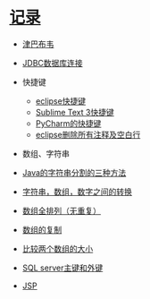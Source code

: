 [记录](https://github.com/sunnyandgood/MyBlog/issues)
====================================================
* [津巴布韦](https://github.com/sunnyandgood/MyBlog/issues/4)
* [JDBC数据库连接](https://github.com/sunnyandgood/MyBlog/blob/master/Dao.java)
* 快捷键
  * [eclipse快捷键](https://github.com/sunnyandgood/MyBlog/blob/master/eclipse%E5%BF%AB%E6%8D%B7%E9%94%AE.txt)
  * [Sublime Text 3快捷键](https://github.com/sunnyandgood/MyBlog/blob/master/Sublime%20Text%203%20%E5%BF%AB%E6%8D%B7%E9%94%AE.txt)
  * [PyCharm的快捷键](https://github.com/sunnyandgood/MyBlog/blob/master/PyCharm%E7%9A%84%E5%BF%AB%E6%8D%B7%E9%94%AE.txt)
  * [eclipse删除所有注释及空白行](https://github.com/sunnyandgood/MyBlog/issues/2)
  
* 数组、字符串
 * [Java的字符串分割的三种方法](https://github.com/sunnyandgood/MyBlog/issues/3)
 * [字符串，数组，数字之间的转换](https://github.com/sunnyandgood/MyBlog/issues/5)
 * [数组全排列（无重复）](https://github.com/sunnyandgood/MyBlog/issues/6)
 * [数组的复制 ](https://github.com/sunnyandgood/MyBlog/issues/8)
 * [比较两个数组的大小](https://github.com/sunnyandgood/MyBlog/issues/9)


* [SQL server主键和外键](https://github.com/sunnyandgood/MyBlog/blob/master/SQL%20server%E4%B8%BB%E9%94%AE%E5%92%8C%E5%A4%96%E9%94%AE%20.pdf)
* [JSP](https://github.com/sunnyandgood/MyBlog/issues/10)

